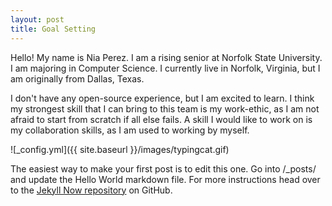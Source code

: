 ```yaml
---
layout: post
title: Goal Setting
---
```


Hello! My name is Nia Perez. I am a rising senior at Norfolk State University. I am majoring in Computer Science. I currently live in Norfolk, Virginia, but I am originally from Dallas, Texas. 

I don't have any open-source experience, but I am excited to learn. I think my strongest skill that I can bring to this team is my work-ethic, as I am not afraid to start from scratch if all else fails. A skill I would like to work on is my collaboration skills, as I am used to working by myself. 

![_config.yml]({{ site.baseurl }}/images/typingcat.gif)

The easiest way to make your first post is to edit this one. Go into /_posts/ and update the Hello World markdown file. For more instructions head over to the [Jekyll Now repository](https://github.com/barryclark/jekyll-now) on GitHub.
